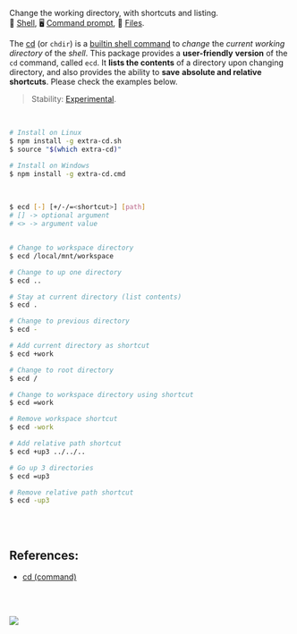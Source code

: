 Change the working directory, with shortcuts and listing.<br>
🐚 [Shell](https://www.npmjs.com/package/extra-cd.sh),
🖥️ [Command prompt](https://www.npmjs.com/package/extra-cd.cmd),
📜 [Files](https://unpkg.com/extra-cd.sh/).

The [cd] (or `chdir`) is a [builtin shell command] to *change* the *current*
*working directory* of the *shell*. This package provides a **user-friendly**
**version** of the `cd` command, called `ecd`. It **lists the contents** of a
directory upon changing directory, and also provides the ability to **save**
**absolute and relative shortcuts**. Please check the examples below.

> Stability: [Experimental](https://www.youtube.com/watch?v=L1j93RnIxEo).

[cd]: https://en.wikipedia.org/wiki/Cd_(command)
[builtin shell command]: https://en.wikipedia.org/wiki/Shell_builtin


<br>

```bash
# Install on Linux
$ npm install -g extra-cd.sh
$ source "$(which extra-cd)"

# Install on Windows
$ npm install -g extra-cd.cmd
```

<br>

```bash
$ ecd [-] [+/-/=<shortcut>] [path]
# [] -> optional argument
# <> -> argument value


# Change to workspace directory
$ ecd /local/mnt/workspace

# Change to up one directory
$ ecd ..

# Stay at current directory (list contents)
$ ecd .

# Change to previous directory
$ ecd -

# Add current directory as shortcut
$ ecd +work

# Change to root directory
$ ecd /

# Change to workspace directory using shortcut
$ ecd =work

# Remove workspace shortcut
$ ecd -work

# Add relative path shortcut
$ ecd +up3 ../../..

# Go up 3 directories
$ ecd =up3

# Remove relative path shortcut
$ ecd -up3
```

<br>
<br>


## References:

- [cd (command)](https://en.wikipedia.org/wiki/Cd_(command))

<br>
<br>


[![](https://img.youtube.com/vi/aZ1Zp3gNcEI/maxresdefault.jpg)](https://www.youtube.com/watch?v=aZ1Zp3gNcEI)
